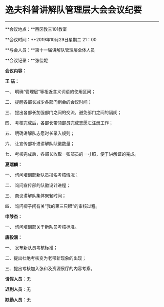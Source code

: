 # 逸夫科普讲解队管理层大会会议纪要

----

**会议地点：**西区教三101教室

**会议时间：**2019年10月29日星期二 21：00

**与会人员：**第十一届讲解队管理层全体人员

**会议记录：**张佳妮

**会议内容：**

**王**  **喆：**

一、 明确“管理层”等相近含义词语的使用区间；

二、 提醒各部长减少各部门例会的会议时间；

三、 提出各部长加强部门之间的交流，避免部门之间的隔阂；

四、 考核完成后，各部长带领部员完成志愿汇注册工作；

五、 明确讲解队志愿时长录入规则；

六、 让宣传部补进讲解队队徽数量；

七、 考核完成后，各部长收取一张部员的一寸照，便于讲解证的完成。

**夏瑞麟：**

一、 询问培训部新队员报名考核情况；

二、 询问宣传部的队徽设计进程；

三、 商议讲解队集体聚餐时间；

四、 询问柳子闲有关“我的第三只眼”的审核过程。

**申陟杰：**

一、 询问培训部关于新队员考核标准。

**唐毅涵：**

一、 发布新队员考核标准；

二、提出杜绝考核变为老带新现象的出现；

三、提出考核加入张和及资源展厅的内容考察。

**请假人员**：无

**迟到人员**：无

**缺勤人员**：无

 